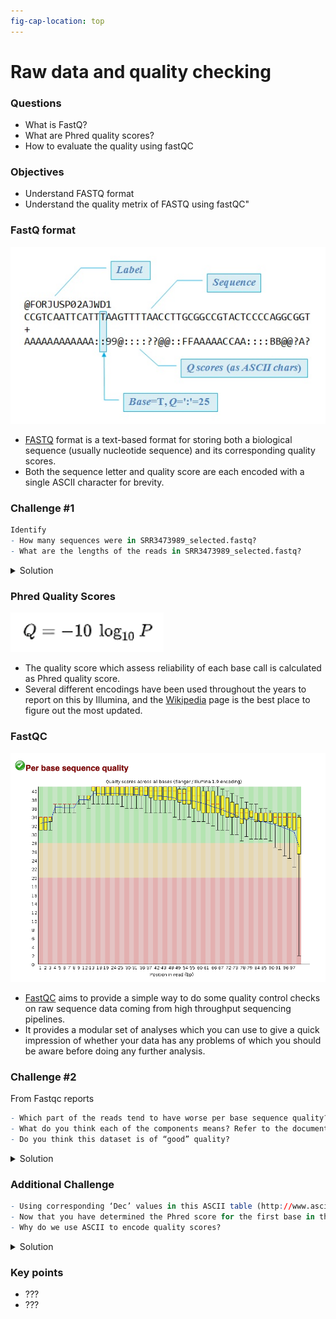 ```yaml
---
fig-cap-location: top
---
```


# Raw data and quality checking


<div class="questions">

### Questions

- What is FastQ?
- What are Phred quality scores?
- How to evaluate the quality using fastQC
</div>  

<div class="objectives">

### Objectives

- Understand FASTQ format
- Understand the quality metrix of FASTQ using fastQC"
</div>  



### FastQ format

![FastQ format](/fig/fastq_format.jpg)

- [FASTQ](https://en.wikipedia.org/wiki/FASTQ_format) format is a text-based format for storing both a biological sequence (usually nucleotide sequence) and its corresponding quality scores.
- Both the sequence letter and quality score are each encoded with a single ASCII character for brevity.


<div class="challenge">

### Challenge #1

```r
Identify
- How many sequences were in SRR3473989_selected.fastq?
- What are the lengths of the reads in SRR3473989_selected.fastq?
```

<details>
<summary>Solution</summary>
```r
- There are 104,404 sequences in the file SRR3473989_selected.fastq.
- The reads in the file SRR3473989_selected.fastq are of length 100 bp.
```

</details>
</div>  



### Phred Quality Scores

![Phred Quality Score](/fig/Phred_short.png)

- The quality score which assess reliability of each base call is calculated as Phred quality score.
- Several different encodings have been used throughout the years to report on this by Illumina, and the [Wikipedia](https://en.wikipedia.org/wiki/FASTQ_format) page is the best place to figure out the most updated.


### FastQC

![FastQC read quality](/fig/fastqQC.png)

- [FastQC](https://www.bioinformatics.babraham.ac.uk/projects/fastqc/) aims to provide a simple way to do some quality control checks on raw sequence data coming from high throughput sequencing pipelines.
- It provides a modular set of analyses which you can use to give a quick impression of whether your data has any problems of which you should be aware before doing any further analysis.



<div class="challenge">

### Challenge #2

From Fastqc reports
```r
- Which part of the reads tend to have worse per base sequence quality? 
- What do you think each of the components means? Refer to the documentation if needed.
- Do you think this dataset is of “good” quality? 
```
<details>
<summary>Solution</summary>
```r
My solution is here
```
</details>
</div>  




<div class="challenge">

### Additional Challenge
```r
- Using corresponding ‘Dec’ values in this ASCII table (http://www.asciitable.com/ ), what is the Phred quality score of the first base in read provided in SRR3473984_selected.fastq?
- Now that you have determined the Phred score for the first base in the previous example, what is the probability (P) that this base was incorrectly called by the sequencing machine?
- Why do we use ASCII to encode quality scores?
```

<details>
<summary>Solution</summary>
My solution is here

</details>
</div>  




<div class="keypoints">

### Key points

- ???
- ???

</div>  


